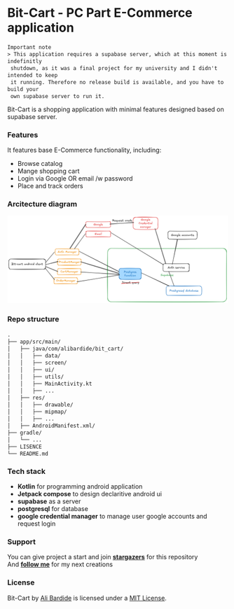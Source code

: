 # Bit-Cart - PC Part E-Commerce application

```
Important note
> This application requires a supabase server, which at this moment is indefinitly
 shutdown, as it was a final project for my university and I didn't intended to keep
 it running. Therefore no release build is available, and you have to build your
 own supabase server to run it.
```
Bit-Cart is a shopping application with minimal features designed based on supabase server.

### Features
It features base E-Commerce functionality, including:
- Browse catalog
- Mange shopping cart
- Login via Google OR email /w password
- Place and track orders

### Arcitecture diagram
![Diagram](./docs/bit-cart-diagram.png)

### Repo structure
```
.
├── app/src/main/
│   ├── java/com/alibardide/bit_cart/
│   │   ├── data/
│   │   ├── screen/
│   │   ├── ui/
│   │   ├── utils/
│   │   ├── MainActivity.kt
│   │   ├── ...
│   ├── res/
│   │   ├── drawable/
│   │   ├── mipmap/
│   │   ├── ...
│   ├── AndroidManifest.xml/
├── gradle/
│   └── ...
├── LISENCE
└── README.md
```

### Tech stack
- **Kotlin** for programming android application
- **Jetpack compose** to design declaritive android ui
- **supabase** as a server
- **postgresql** for database
- **google credential manager** to manage user google accounts and request login

### Support
You can give project a start and join [**stargazers**](https://github.com/alibardide5124/bit-cart/stargazers) for this repository
<br/>
And [**follow me**](https://github.com/alibardide5124?tab=followers) for my next creations

### License
Bit-Cart by [Ali Bardide](https://github.com/alibardide5124) is licensed under a [MIT License](https://mit-license.org/).
